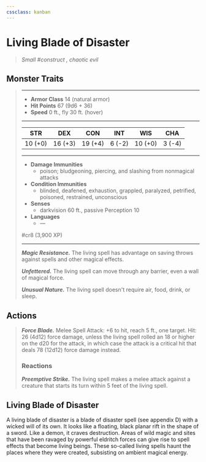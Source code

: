```yaml
---
cssclass: kanban
---
```


# Living Blade of Disaster
>*Small #construct , chaotic evil*
## Monster Traits
>___
>- **Armor Class** 14 (natural armor)
>- **Hit Points** 67 (9d6 + 36)
>- **Speed** 0 ft., fly 30 ft. (hover)
>___
>|STR|DEX|CON|INT|WIS|CHA|
>|:---:|:---:|:---:|:---:|:---:|:---:|
>|10 (+0)|16 (+3)|19 (+4)|6 (-2)|10 (+0)|3 (-4)|
>___
>- **Damage Immunities**
>	 - poison; bludgeoning, piercing, and slashing from nonmagical attacks
>- **Condition Immunities**
>	 - blinded, deafened, exhaustion, grappled, paralyzed, petrified, poisoned, restrained, unconscious
>- **Senses**
>	 - darkvision 60 ft., passive Perception 10
>- **Languages**
>	 - —
>
> #cr8 (3,900 XP)
>___
>***Magic Resistance.*** The living spell has advantage on saving throws against spells and other magical effects.  
>
>***Unfettered.*** The living spell can move through any barrier, even a wall of magical force.  
>
>***Unusual Nature.*** The living spell doesn't require air, food, drink, or sleep.  
>
## Actions
>***Force Blade.*** Melee Spell Attack: +6 to hit, reach 5 ft., one target. Hit: 26 (4d12) force damage, unless the living spell rolled an 18 or higher on the d20 for the attack, in which case the attack is a critical hit that deals 78 (12d12) force damage instead.  
>
>### Reactions
>***Preemptive Strike.*** The living spell makes a melee attack against a creature that starts its turn within 5 feet of the living spell.
## Living Blade of Disaster
A living blade of disaster is a blade of disaster spell (see appendix D) with a wicked will of its own. It looks like a floating, black planar rift in the shape of a sword. Like a demon, it craves destruction.
Areas of wild magic and sites that have been ravaged by powerful eldritch forces can give rise to spell effects that become living beings. These so-called living spells haunt the places where they were created, subsisting on ambient magical energy.